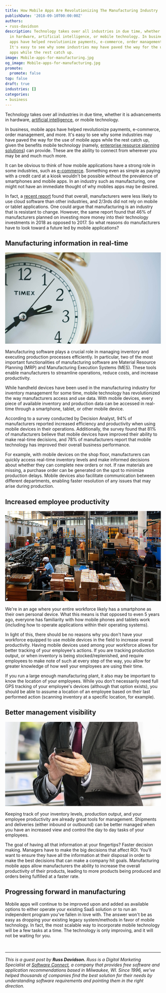 ```yaml
---
title: How Mobile Apps Are Revolutionizing The Manufacturing Industry
publishDate: '2018-09-10T00:00:00Z'
authors:
- russ-davidson
description: Technology takes over all industries in due time, whether it is advancements
  in hardware, artificial intelligence, or mobile technology. In business, mobile
  apps have helped revolutionize payments, e-commerce, order management, and more.
  It's easy to see why some industries may have paved the way for the use of mobile
  apps while the rest catch up.
image: Mobile-apps-for-manufacturing.jpg
og_image: Mobile-apps-for-manufacturing.jpg
promote:
  promote: false
top: false
draft: true
industries: []
categories:
- business
---
```

Technology takes over all industries in due time, whether it is advancements in hardware, <a href="https://anadea.info/blog/artificial-intelligence-pandoras-box-or-the-holy-grail" target="_blank">artificial intelligence</a>, or mobile technology.

In business, mobile apps have helped revolutionize payments, e-commerce, order management, and more. It's easy to see why some industries may have paved the way for the use of mobile apps while the rest catch up, given the benefits mobile technology (namely, <a href="https://anadea.info/solutions/erp-development" target="_blank">enterprise resource planning solutions</a>) can provide. These are the ability to connect from wherever you may be and much much more.

It can be obvious to think of how mobile applications have a strong role in some industries, such as <a href="https://anadea.info/solutions/ecommerce-software-development" target="_blank">e-commerce</a>. Something even as simple as paying with a credit card at a kiosk wouldn't be possible without the prevalence of smartphones and mobile apps. In an industry such as manufacturing, one might not have an immediate thought of why mobiles apps may be desired.

In fact, a <a href="https://softwareconnect.com/manufacturing/tools-of-the-modern-manufacturer-report-2017/" target="_blank">recent report</a> found that overall, manufacturers were less likely to use cloud software than other industries, and 2/3rds did not rely on mobile or tablet applications. One could argue that manufacturing is an industry that is resistant to change. However, the same report found that 46% of manufacturers planned on investing more money into their technology investments in 2018 as opposed to 2017. So what reasons do manufacturers have to look toward a future led by mobile applications?

## Manufacturing information in real-time

![Real-time information](real-time.jpg)

Manufacturing software plays a crucial role in managing inventory and executing production processes efficiently. In particular, two of the most important functionalities of manufacturing software are Material Resource Planning (MRP) and Manufacturing Execution Systems (MES). These tools enable manufacturers to streamline operations, reduce costs, and increase productivity.

While handheld devices have been used in the manufacturing industry for inventory management for some time, mobile technology has revolutionized the way manufacturers access and use data. With mobile devices, every piece of available inventory and production data can be accessed in real-time through a smartphone, tablet, or other mobile device.

According to a survey conducted by Decision Analyst, 94% of manufacturers reported increased efficiency and productivity when using mobile devices in their operations. Additionally, the survey found that 81% of manufacturers believe that mobile devices have improved their ability to make real-time decisions, and 78% of manufacturers report that mobile technology has improved their overall business performance.

For example, with mobile devices on the shop floor, manufacturers can quickly access real-time inventory levels and make informed decisions about whether they can complete new orders or not. If raw materials are missing, a purchase order can be generated on the spot to minimize production delays. Mobile devices also facilitate communication between different departments, enabling faster resolution of any issues that may arise during production.

## Increased employee productivity

![Employee productivity](Employee-productivity.jpg)

We're in an age where your entire workforce likely has a smartphone as their own personal device. What this means is that opposed to even 5 years ago, everyone has familiarity with how mobile phones and tablets work (including how to operate applications within their operating systems).

In light of this, there should be no reasons why you don't have your workforce equipped to use mobile devices in the field to increase overall productivity. Having mobile devices used among your workforce allows for better tracking of your employee's actions. If you are tracking production output, or when inventory is being stocked/replenished, and require employees to make note of such at every step of the way, you allow for greater knowledge of how well your employees are using their time.

If you run a large enough manufacturing plant, it also may be important to know the location of your employees. While you don't necessarily need full GPS tracking of your employee's devices (although that option exists), you should be able to assume a location of an employee based on their last performed action (scanning inventory at a specific location, for example).

## Better management visibility

![Better management](business-app.jpg)

Keeping track of your inventory levels, production output, and your employee productivity are already great tools for management. Shipments and deliveries (either inbound or outbound) can be better managed when you have an increased view and control the day to day tasks of your employees.

The goal of having all that information at your fingertips? Faster decision making. Managers have to make the big decisions that affect ROI. You'll want to ensure they have all the information at their disposal in order to make the best decisions that can make a company hit goals. Manufacturing mobile apps allow manufacturers the ability to increase the overall productivity of their products, leading to more products being produced and orders being fulfilled at a faster rate.

## Progressing forward in manufacturing

Mobile apps will continue to be improved upon and added as available options to either operate your existing SaaS solution or to run an independent program you've fallen in love with. The answer won't be as easy as dropping your existing legacy system/methods in favor of mobile technology. In fact, the most scalable way to incorporate mobile technology will be a few tasks at a time. The technology is only improving, and it will not be waiting for you.


<br />

---
*This is a guest post by **Russ Davidson.** Russ is a Digital Marketing Specialist at <a href="https://softwareconnect.com/manufacturing/" target="_blank">Software Connect</a>, a company that provides free software and application recommendations based in Milwaukee, WI. Since 1996, we've helped thousands of companies find the best solution for their needs by understanding software requirements and pointing them in the right direction.*
